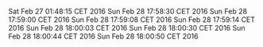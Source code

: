 Sat Feb 27 01:48:15 CET 2016
Sun Feb 28 17:58:30 CET 2016
Sun Feb 28 17:59:00 CET 2016
Sun Feb 28 17:59:08 CET 2016
Sun Feb 28 17:59:14 CET 2016
Sun Feb 28 18:00:03 CET 2016
Sun Feb 28 18:00:30 CET 2016
Sun Feb 28 18:00:44 CET 2016
Sun Feb 28 18:00:50 CET 2016
